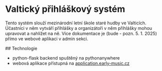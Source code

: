 # Valtický přihláškový systém

Tento systém slouží mezinárodní letní škole staré hudby ve Valticích. Účastníci v něm vytváří přihlášky a organizátoři v něm přihlášky mohou upravovat a nahlížet na ně. Více dokumentace je (bude - pozn. 5. 1. 2025) přímo ve webové aplikaci v admin sekci.

## Technologie
- python-flask backend spuštěný na pythonanywhere
- webová aplikace přístupná na [application.early-music.cz](application.early-music.cz)